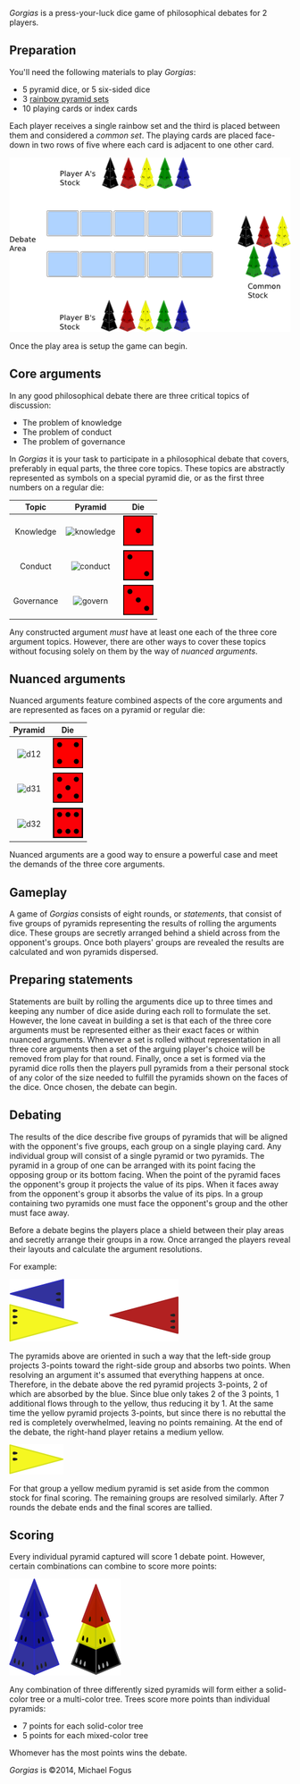 *Gorgias* is a press-your-luck dice game of philosophical debates for 2 players.

Preparation
-----------

You'll need the following materials to play *Gorgias*:

 * 5 pyramid dice, or 5 six-sided dice
 * 3 [rainbow pyramid sets](http://www.looneylabs.com/looney-pyramids)
 * 10 playing cards or index cards

Each player receives a single rainbow set and the third is placed between them and considered a *common set*.  The playing cards are placed face-down in two rows of five where each card is adjacent to one other card.

![setup](http://raw.githubusercontent.com/fogus/spiel/master/pyramidenspiel/gorgias/graphics/setup.png)

Once the play area is setup the game can begin.

Core arguments
--------------

In any good philosophical debate there are three critical topics of discussion:

 * The problem of knowledge
 * The problem of conduct
 * The problem of governance

In *Gorgias* it is your task to participate in a philosophical debate that covers, preferably in equal parts, the three core topics.  These topics are abstractly represented as symbols on a special pyramid die, or as the first three numbers on a regular die: 

 Topic | Pyramid | Die
 :---: | :---: | :---:
 Knowledge | ![knowledge](http://images.fogus.me/games/pyramid-games/images/pd-puppy.png) | ![knowledge6](http://raw.githubusercontent.com/fogus/spiel/master/pyramidenspiel/gorgias/graphics/die1.png)
 Conduct | ![conduct](http://images.fogus.me/games/pyramid-games/images/pd-philosopher.png) | ![conduct6](http://raw.githubusercontent.com/fogus/spiel/master/pyramidenspiel/gorgias/graphics/die2.png)
 Governance | ![govern](http://images.fogus.me/games/pyramid-games/images/pd-brute.png) | ![govern6](http://raw.githubusercontent.com/fogus/spiel/master/pyramidenspiel/gorgias/graphics/die3.png)

Any constructed argument *must* have at least one each of the three core argument topics.  However, there are other ways to cover these topics without focusing solely on them by the way of *nuanced arguments*.

Nuanced arguments 
-----------------

Nuanced arguments feature combined aspects of the core arguments and are represented as faces on a pyramid or regular die:

 Pyramid | Die
 :---: | :---:
 ![d12](http://images.fogus.me/games/pyramid-games/images/pd-minotaur.png) | ![d4](http://raw.githubusercontent.com/fogus/spiel/master/pyramidenspiel/gorgias/graphics/die4.png)
 ![d31](http://images.fogus.me/games/pyramid-games/images/pd-catoblepas.png) | ![d5](http://raw.githubusercontent.com/fogus/spiel/master/pyramidenspiel/gorgias/graphics/die5.png)
 ![d32](http://images.fogus.me/games/pyramid-games/images/pd-juggernaut.png) | ![govern6](http://raw.githubusercontent.com/fogus/spiel/master/pyramidenspiel/gorgias/graphics/die6.png)


Nuanced arguments are a good way to ensure a powerful case and meet the demands of the three core arguments.

Gameplay
--------

A game of *Gorgias* consists of eight rounds, or *statements*, that consist of five groups of pyramids representing the results of rolling the arguments dice.  These groups are secretly arranged behind a shield across from the opponent's groups.  Once both players' groups are revealed the results are calculated and won pyramids dispersed.

Preparing statements
---------------------

Statements are built by rolling the arguments dice up to three times and keeping any number of dice aside during each roll to formulate the set.  However, the lone caveat in building a set is that each of the three core arguments must be represented either as their exact faces or within nuanced arguments.  Whenever a set is rolled without representation in all three core arguments then a set of the arguing player's choice will be removed from play for that round.  Finally, once a set is formed via the pyramid dice rolls then the players pull pyramids from a their personal stock of any color of the size needed to fulfill the pyramids shown on the faces of the dice.  Once chosen, the debate can begin.

Debating
--------

The results of the dice describe five groups of pyramids that will be aligned with the opponent's five groups, each group on a single playing card.  Any individual group will consist of a single pyramid or two pyramids.  The pyramid in a group of one can be arranged with its point facing the opposing group or its bottom facing.  When the point of the pyramid faces the opponent's group it projects the value of its pips.  When it faces away from the opponent's group it absorbs the value of its pips.  In a group containing two pyramids one must face the opponent's group and the other must face away.

Before a debate begins the players place a shield between their play areas and secretly arrange their groups in a row.  Once arranged the players reveal their layouts and calculate the argument resolutions.

For example:

![vs](http://raw.githubusercontent.com/fogus/spiel/master/pyramidenspiel/gorgias/graphics/jugg-v-brute.png)

The pyramids above are oriented in such a way that the left-side group projects 3-points toward the right-side group and absorbs two points.  When resolving an argument it's assumed that everything happens at once.  Therefore, in the debate above the red pyramid projects 3-points, 2 of which are absorbed by the blue.  Since blue only takes 2 of the 3 points, 1 additional flows through to the yellow, thus reducing it by 1.  At the same time the yellow pyramid projects 3-points, but since there is no rebuttal the red is completely overwhelmed, leaving no points remaining.  At the end of the debate, the right-hand player retains a medium yellow.

![y2](http://raw.githubusercontent.com/fogus/spiel/master/pyramidenspiel/gorgias/graphics/y2.png)

For that group a yellow medium pyramid is set aside from the common stock for final scoring.  The remaining groups are resolved similarly.  After 7 rounds the debate ends and the final scores are tallied.

Scoring
-------

Every individual pyramid captured will score 1 debate point.  However, certain combinations can combine to score more points:

![trees](http://raw.githubusercontent.com/fogus/spiel/master/pyramidenspiel/logistics/graphics/trees.png)

Any combination of three differently sized pyramids will form either a solid-color tree or a multi-color tree.  Trees score more points than individual pyramids:

 * 7 points for each solid-color tree
 * 5 points for each mixed-color tree

Whomever has the most points wins the debate.

*Gorgias* is &copy;2014, Michael Fogus

